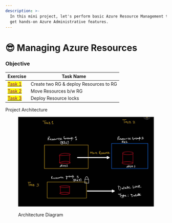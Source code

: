 ```yaml
---
description: >-
  In this mini project, let's perform basic Azure Resource Management tasks to
  get hands-on Azure Administrative features.
---
```


# 😎 Managing Azure Resources

### Objective&#x20;

| Exercise                                                | Task Name                              |
| ------------------------------------------------------- | -------------------------------------- |
| [<mark style="color:purple;">Task 1</mark> ](task-1.md) | Create two RG & deploy Resources to RG |
| [<mark style="color:purple;">Task 2</mark>](task-2.md)  | Move Resources b/w RG                  |
| [<mark style="color:purple;">Task 3</mark> ](task-3.md) | Deploy Resource locks                  |

Project Architecture&#x20;

<figure><img src="../.gitbook/assets/image (1) (1).png" alt=""><figcaption><p>Architecture Diagram </p></figcaption></figure>
